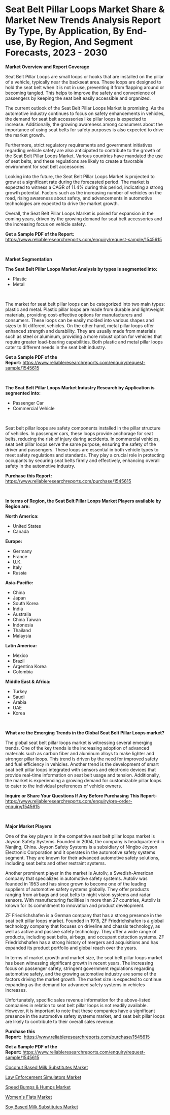 <p><h1>Seat Belt Pillar Loops Market Share & Market New Trends Analysis Report By Type, By Application, By End-use, By Region, And Segment Forecasts, 2023 - 2030</h1></p><p><strong>Market Overview and Report Coverage</strong></p>
<p><p>Seat Belt Pillar Loops are small loops or hooks that are installed on the pillar of a vehicle, typically near the backseat area. These loops are designed to hold the seat belt when it is not in use, preventing it from flapping around or becoming tangled. This helps to improve the safety and convenience of passengers by keeping the seat belt easily accessible and organized.</p><p>The current outlook of the Seat Belt Pillar Loops Market is promising. As the automotive industry continues to focus on safety enhancements in vehicles, the demand for seat belt accessories like pillar loops is expected to increase. Additionally, the growing awareness among consumers about the importance of using seat belts for safety purposes is also expected to drive the market growth.</p><p>Furthermore, strict regulatory requirements and government initiatives regarding vehicle safety are also anticipated to contribute to the growth of the Seat Belt Pillar Loops Market. Various countries have mandated the use of seat belts, and these regulations are likely to create a favorable environment for seat belt accessories.</p><p>Looking into the future, the Seat Belt Pillar Loops Market is projected to grow at a significant rate during the forecasted period. The market is expected to witness a CAGR of 11.4% during this period, indicating a strong growth potential. Factors such as the increasing number of vehicles on the road, rising awareness about safety, and advancements in automotive technologies are expected to drive the market growth.</p><p>Overall, the Seat Belt Pillar Loops Market is poised for expansion in the coming years, driven by the growing demand for seat belt accessories and the increasing focus on vehicle safety.</p></p>
<p><strong>Get a Sample PDF of the Report:</strong> <a href="https://www.reliableresearchreports.com/enquiry/request-sample/1545615">https://www.reliableresearchreports.com/enquiry/request-sample/1545615</a></p>
<p>&nbsp;</p>
<p><strong>Market Segmentation</strong></p>
<p><strong>The Seat Belt Pillar Loops Market Analysis by types is segmented into:</strong></p>
<p><ul><li>Plastic</li><li>Metal</li></ul></p>
<p>&nbsp;</p>
<p><p>The market for seat belt pillar loops can be categorized into two main types: plastic and metal. Plastic pillar loops are made from durable and lightweight materials, providing cost-effective options for manufacturers and consumers. These loops can be easily molded into various shapes and sizes to fit different vehicles. On the other hand, metal pillar loops offer enhanced strength and durability. They are usually made from materials such as steel or aluminum, providing a more robust option for vehicles that require greater load-bearing capabilities. Both plastic and metal pillar loops cater to different needs in the seat belt industry.</p></p>
<p><strong>Get a Sample PDF of the Report:</strong>&nbsp;<a href="https://www.reliableresearchreports.com/enquiry/request-sample/1545615">https://www.reliableresearchreports.com/enquiry/request-sample/1545615</a></p>
<p>&nbsp;</p>
<p><strong>The Seat Belt Pillar Loops Market Industry Research by Application is segmented into:</strong></p>
<p><ul><li>Passenger Car</li><li>Commercial Vehicle</li></ul></p>
<p>&nbsp;</p>
<p><p>Seat belt pillar loops are safety components installed in the pillar structure of vehicles. In passenger cars, these loops provide anchorage for seat belts, reducing the risk of injury during accidents. In commercial vehicles, seat belt pillar loops serve the same purpose, ensuring the safety of the driver and passengers. These loops are essential in both vehicle types to meet safety regulations and standards. They play a crucial role in protecting occupants by securing seat belts firmly and effectively, enhancing overall safety in the automotive industry.</p></p>
<p><strong>Purchase this Report:</strong>&nbsp; <a href="https://www.reliableresearchreports.com/purchase/1545615">https://www.reliableresearchreports.com/purchase/1545615</a></p>
<p>&nbsp;</p>
<p><strong>In terms of Region, the Seat Belt Pillar Loops Market Players available by Region are:</strong></p>
<p>
    <p> <strong> North America: </strong>
        <ul>
            <li>United States</li>
            <li>Canada</li>
        </ul>
        </p> 
    <p> <strong> Europe: </strong>
        <ul>
            <li>Germany</li>
            <li>France</li>
            <li>U.K.</li>
            <li>Italy</li>
            <li>Russia</li>
        </ul>
        </p> 
    <p> <strong> Asia-Pacific: </strong>
        <ul>
            <li>China</li>
            <li>Japan</li>
            <li>South Korea</li>
            <li>India</li>
            <li>Australia</li>
            <li>China Taiwan</li>
            <li>Indonesia</li>
            <li>Thailand</li>
            <li>Malaysia</li>
        </ul>
        </p> 
    <p> <strong> Latin America: </strong>
        <ul>
            <li>Mexico</li>
            <li>Brazil</li>
            <li>Argentina Korea</li>
            <li>Colombia</li>
        </ul>
        </p> 
    <p> <strong> Middle East & Africa: </strong>
        <ul>
            <li>Turkey</li>
            <li>Saudi</li>
            <li>Arabia</li>
            <li>UAE</li>
            <li>Korea</li>
        </ul>
    </p>
    </p>
<p>&nbsp;</p>
<p><strong>What are the Emerging Trends in the Global Seat Belt Pillar Loops market?</strong></p>
<p><p>The global seat belt pillar loops market is witnessing several emerging trends. One of the key trends is the increasing adoption of advanced materials such as carbon fiber and aluminum alloys to make lighter and stronger pillar loops. This trend is driven by the need for improved safety and fuel efficiency in vehicles. Another trend is the development of smart seat belt pillar loops integrated with sensors and electronic devices that provide real-time information on seat belt usage and tension. Additionally, the market is experiencing a growing demand for customizable pillar loops to cater to the individual preferences of vehicle owners.</p></p>
<p><strong>Inquire or Share Your Questions If Any Before Purchasing This Report</strong>- <a href="https://www.reliableresearchreports.com/enquiry/pre-order-enquiry/1545615">https://www.reliableresearchreports.com/enquiry/pre-order-enquiry/1545615</a></p>
<p>&nbsp;</p>
<p><strong>Major Market Players</strong></p>
<p><p>One of the key players in the competitive seat belt pillar loops market is Joyson Safety Systems. Founded in 2004, the company is headquartered in Nanjing, China. Joyson Safety Systems is a subsidiary of Ningbo Joyson Electronic Corporation and it operates in the automotive safety systems segment. They are known for their advanced automotive safety solutions, including seat belts and other restraint systems.</p><p>Another prominent player in the market is Autoliv, a Swedish-American company that specializes in automotive safety systems. Autoliv was founded in 1953 and has since grown to become one of the leading suppliers of automotive safety systems globally. They offer products ranging from airbags and seat belts to night vision systems and radar sensors. With manufacturing facilities in more than 27 countries, Autoliv is known for its commitment to innovation and product development.</p><p>ZF Friedrichshafen is a German company that has a strong presence in the seat belt pillar loops market. Founded in 1915, ZF Friedrichshafen is a global technology company that focuses on driveline and chassis technology, as well as active and passive safety technology. They offer a wide range of products, including seat belts, airbags, and occupant detection systems. ZF Friedrichshafen has a strong history of mergers and acquisitions and has expanded its product portfolio and global reach over the years.</p><p>In terms of market growth and market size, the seat belt pillar loops market has been witnessing significant growth in recent years. The increasing focus on passenger safety, stringent government regulations regarding automotive safety, and the growing automotive industry are some of the factors driving the market growth. The market size is expected to continue expanding as the demand for advanced safety systems in vehicles increases.</p><p>Unfortunately, specific sales revenue information for the above-listed companies in relation to seat belt pillar loops is not readily available. However, it is important to note that these companies have a significant presence in the automotive safety systems market, and seat belt pillar loops are likely to contribute to their overall sales revenue.</p></p>
<p><strong>Purchase this Report:</strong>&nbsp;&nbsp;<a href="https://www.reliableresearchreports.com/purchase/1545615">https://www.reliableresearchreports.com/purchase/1545615</a></p>
<p></p>
<p><strong>Get a Sample PDF of the Report:</strong>&nbsp;<a href="https://www.reliableresearchreports.com/enquiry/request-sample/1545615">https://www.reliableresearchreports.com/enquiry/request-sample/1545615</a></p>
<p><p><a href="https://www.linkedin.com/pulse/coconut-based-milk-substitutes-market-size-share-amp-trends-29hze/">Coconut Based Milk Substitutes Market</a></p><p><a href="https://github.com/ChiragRP21/Market-Research-Report-List-1/blob/main/law-enforcement-simulators-market.md">Law Enforcement Simulators Market</a></p><p><a href="https://github.com/Chiragrp22/Market-Research-Report-List-1/blob/main/speed-bumps-humps-market.md">Speed Bumps & Humps Market</a></p><p><a href="https://medium.com/@jamesday5g/womens-flats-market-comprehensive-assessment-by-type-application-and-geography-8a948eeb501c">Women's Flats Market</a></p><p><a href="https://www.linkedin.com/pulse/soy-based-milk-substitutes-market-challenges-opportunities-v1qbe/">Soy Based Milk Substitutes Market</a></p></p>